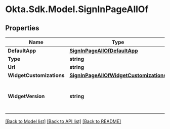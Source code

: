 # Okta.Sdk.Model.SignInPageAllOf

## Properties

Name | Type | Description | Notes
------------ | ------------- | ------------- | -------------
**DefaultApp** | [**SignInPageAllOfDefaultApp**](SignInPageAllOfDefaultApp.md) |  | [optional] 
**Type** | **string** |  | 
**Url** | **string** |  | [optional] 
**WidgetCustomizations** | [**SignInPageAllOfWidgetCustomizations**](SignInPageAllOfWidgetCustomizations.md) |  | [optional] 
**WidgetVersion** | **string** | The version specified as a [Semantic Version](https://semver.org/). | [optional] 

[[Back to Model list]](../README.md#documentation-for-models) [[Back to API list]](../README.md#documentation-for-api-endpoints) [[Back to README]](../README.md)

